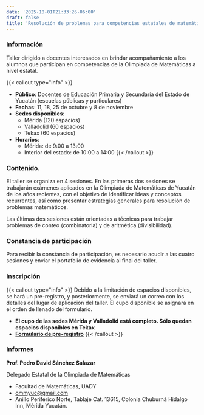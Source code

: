 ```yaml
---
date: '2025-10-01T21:33:26-06:00'
draft: false
title: 'Resolución de problemas para competencias estatales de matemáticas'
---
```


### Información

Taller dirigido a docentes interesados en brindar acompañamiento a los alumnos que participan en competencias de la Olimpiada de Matemáticas a nivel estatal.

{{< callout type="info" >}}
* **Público**: Docentes de Educación Primaria y Secundaria del Estado de Yucatán (escuelas públicas y particulares)
* **Fechas**: 11, 18, 25 de octubre y 8 de noviembre
* **Sedes disponibles**: 
  - Mérida (120 espacios)
  - Valladolid (60 espacios)
  - Tekax (60 espacios)
* **Horarios**: 
  - Mérida: de 9:00 a 13:00
  - Interior del estado: de 10:00 a 14:00
{{< /callout >}}

### Contenido.
El taller se organiza en 4 sesiones. En las primeras dos sesiones se trabajarán exámenes aplicados en la Olimpiada de Matemáticas de Yucatán de los años recientes, con el objetivo de identificar ideas y conceptos recurrentes, así como presentar estrategias generales para resolución de problemas matemáticos.

Las últimas dos sesiones están orientadas a técnicas para trabajar problemas de conteo (combinatoria) y de aritmética (divisibilidad).

### Constancia de participación
Para recibir la constancia de participación, es necesario acudir a las cuatro sesiones y enviar el portafolio de evidencia al final del taller.


### Inscripción

{{< callout type="info" >}}
Debido a la limitación de espacios disponibles, se hará un pre-registro, y posteriormente, se enviará un correo con los detalles del lugar de aplicación del taller. El cupo disponible se asignará en el orden de llenado del formulario.

* **El cupo de las sedes Mérida y Valladolid está completo. Sólo quedan espacios disponibles en Tekax** 
* **[Formulario de pre-registro](https://docs.google.com/forms/d/e/1FAIpQLSeJyn9SlB0MWsCg3ng6sTHelUpOBvotmKZVHXGlx1mznFUPAw/viewform?usp=header)**
{{< /callout >}}
### Informes

**Prof. Pedro David Sánchez Salazar**

Delegado Estatal de la Olimpiada de Matemáticas

 * Facultad de Matemáticas, UADY  
  * ommyuc@gmail.com
  * Anillo Periférico Norte, Tablaje Cat. 13615, Colonia Chuburná Hidalgo Inn, Mérida Yucatán.